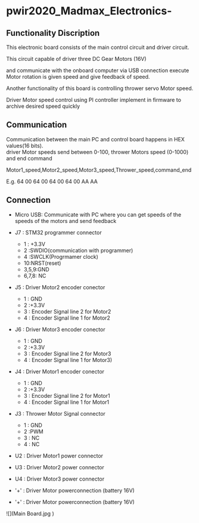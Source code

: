 # pwir2020_Madmax_Electronics-
## Functionality Discription  
This electronic board consists of the main control circuit and driver circuit.  
  
This circuit capable of driver three DC Gear Motors (16V)  
  
and communicate with the onboard computer via USB connection execute Motor rotation is given speed and give feedback of speed.  
  
Another functionality of this board is controlling thrower servo Motor speed.  
  
Driver Motor speed control using PI controller implement in firmware to archive desired speed quickly  
## Communication  
Communication between the main PC and control board happens in HEX values(16 bits).  
driver Motor speeds send between 0-100, thrower Motors speed (0-1000) and end command  
  
Motor1_speed,Motor2_speed,Motor3_speed,Thrower_speed,command_end  
  
E.g. 64 00 64 00 64 00 64 00 AA AA  
  
## Connection ##  
- Micro USB: Communicate with PC where you can get speeds of the speeds of the motors and send feedback
- J7         : STM32 programmer connector  
	- 1 : +3.3V
	- 2 :SWDIO(communication with programmer)
	- 4 :SWCLK(Progrmamer clock)    
	- 10:NRST(reset)
	-  3,5,9:GND
	- 6,7,8: NC

- J5         : Driver Motor2 encoder conector
	- 1 : GND	    
	- 2 :+3.3V
	- 3 : Encoder Signal line 2 for Motor2
	- 4 : Encoder Signal line 1 for Motor2
             
- J6         : Driver Motor3 encoder conector
	- 1 : GND
	- 2 :+3.3V
	- 3 : Encoder Signal line 2 for Motor3
	- 4 : Encoder Signal line 1 for Motor3)
- J4         : Driver Motor1 encoder conector  
	- 1 : GND
	- 2 :+3.3V 
	- 3 : Encoder Signal line 2 for Motor1
	- 4 : Encoder Signal line 1 for Motor1
- J3         : Thrower Motor Signal connector
	-  1 : GND
	-  2  :PWM
	-  3 : NC 
	-  4 : NC
- U2         : Driver Motor1 power connector
- U3         : Driver Motor2 power connector
- U4         : Driver Motor3 power connector
- '+'          : Driver Motor powerconnection (battery 16V)
- '+'          : Driver Motor powerconnection (battery 16V)

 ![](Main Board.jpg )  
